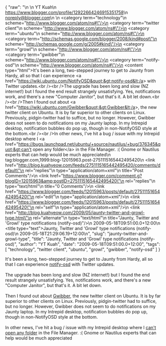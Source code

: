 {
  "raw": "<entry>\n  <author>\n    <name>YT Kuah</name>\n    <uri>https://www.blogger.com/profile/12922664246915351758</uri>\n    <email>noreply@blogger.com</email>\n  </author>\n  <category term=\"technology\"\n    scheme=\"http://www.blogger.com/atom/ns#\"/>\n  <category term=\"twitter client\"\n    scheme=\"http://www.blogger.com/atom/ns#\"/>\n  <category term=\"ubuntu\"\n    scheme=\"http://www.blogger.com/atom/ns#\"/>\n  <category term=\"http://schemas.google.com/blogger/2008/kind#post\"\n    scheme=\"http://schemas.google.com/g/2005#kind\"/>\n  <category term=\"growl\"\n    scheme=\"http://www.blogger.com/atom/ns#\"/>\n  <category term=\"gwibber\"\n    scheme=\"http://www.blogger.com/atom/ns#\"/>\n  <category term=\"notify-osd\"\n    scheme=\"http://www.blogger.com/atom/ns#\"/>\n  <content type=\"html\">It's been a long, two-stepped journey to get to Jaunty from Hardy, all so that I can experience &lt;a href=&quot;https://wiki.ubuntu.com/NotifyOSD&quot;&gt;notify-osd&lt;/a&gt; with Twitter updates.&lt;br /&gt;&lt;br /&gt;The upgrade has been long and slow (NZ internet!) but  I found the end result strangely unsatisfying. Yes, notifications work, and there's a new &quot;Computer Janitor&quot;, but that's it. A bit let down.&lt;br /&gt;&lt;br /&gt;Then I found out about &lt;a href=&quot;https://wiki.ubuntu.com/Gwibber&quot;&gt;Gwibber&lt;/a&gt;, the new twitter client on Ubuntu. It is by far superior to other clients on Linux. Previously, pidgin-twitter had to suffice, but no longer. However, Gwibber does not seem to do notifications on my Jaunty laptop. In my Intrepid desktop, notification bubbles do pop up, though in non-NotifyOSD style at the bottom.&lt;br /&gt;&lt;br /&gt;In other news, I've hit a bug / issue with my Intrepid desktop where I &lt;a href=&quot;https://bugs.launchpad.net/ubuntu/+source/nautilus/+bug/376345&quot;&gt;can't open any folder&lt;/a&gt; in the File Manager. :( Gnome or Nautilus experts that can help would be much appreciated</content>\n  <id>tag:blogger.com,1999:blog-12015963.post-2751115165442495420</id>\n  <link href=\"http://blog.kuahyeow.com/feeds/2751115165442495420/comments/default\"\n    rel=\"replies\"\n    type=\"application/atom+xml\"\n    title=\"Post Comments\"/>\n  <link href=\"https://www.blogger.com/comment.g?blogID=12015963&amp;postID=2751115165442495420\"\n    rel=\"replies\"\n    type=\"text/html\"\n    title=\"0 Comments\"/>\n  <link href=\"https://www.blogger.com/feeds/12015963/posts/default/2751115165442495420\"\n    rel=\"edit\"\n    type=\"application/atom+xml\"/>\n  <link href=\"https://www.blogger.com/feeds/12015963/posts/default/2751115165442495420\"\n    rel=\"self\"\n    type=\"application/atom+xml\"/>\n  <link href=\"http://blog.kuahyeow.com/2009/05/jaunty-twitter-and-growl-type.html\"\n    rel=\"alternate\"\n    type=\"text/html\"\n    title=\"Jaunty, Twitter and 'Growl' type notifications (notify-osd)\"/>\n  <published>2009-05-18T09:51:00.0+12:00</published>\n  <title type=\"text\">Jaunty, Twitter and 'Growl' type notifications (notify-osd)</title>\n  <updated>2009-05-18T21:29:06.19+12:00</updated>\n</entry>",
  "slug": "jaunty-twitter-and-growl-type",
  "title": "Jaunty, Twitter and 'Growl' type notifications (notify-osd)",
  "author": "YT Kuah",
  "date": "2009-05-18T09:51:00.0+12:00",
  "tags": [
    "technology",
    "twitter client",
    "ubuntu",
    "growl",
    "gwibber",
    "notify-osd"
  ]
}

It's been a long, two-stepped journey to get to Jaunty from Hardy, all so that I can experience <a href="https://wiki.ubuntu.com/NotifyOSD">notify-osd</a> with Twitter updates.<br /><br />The upgrade has been long and slow (NZ internet!) but  I found the end result strangely unsatisfying. Yes, notifications work, and there's a new "Computer Janitor", but that's it. A bit let down.<br /><br />Then I found out about <a href="https://wiki.ubuntu.com/Gwibber">Gwibber</a>, the new twitter client on Ubuntu. It is by far superior to other clients on Linux. Previously, pidgin-twitter had to suffice, but no longer. However, Gwibber does not seem to do notifications on my Jaunty laptop. In my Intrepid desktop, notification bubbles do pop up, though in non-NotifyOSD style at the bottom.<br /><br />In other news, I've hit a bug / issue with my Intrepid desktop where I <a href="https://bugs.launchpad.net/ubuntu/+source/nautilus/+bug/376345">can't open any folder</a> in the File Manager. :( Gnome or Nautilus experts that can help would be much appreciated